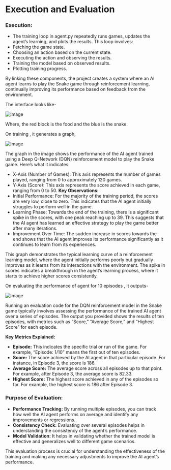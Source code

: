# Execution and Evaluation

### Execution:

* The training loop in agent.py repeatedly runs games, updates the agent’s learning, and plots the results. This loop involves:
* Fetching the game state.
* Choosing an action based on the current state.
* Executing the action and observing the results.
* Training the model based on observed results.
* Plotting training progress.

By linking these components, the project creates a system where an AI agent learns to play the Snake game through reinforcement learning, continually improving its performance based on feedback from the environment.

The interface looks like-

![image](https://github.com/user-attachments/assets/ebdc0135-e0e2-413c-8010-821ea9f6bf43)

Where, the red block is the food and the blue is the snake.

On training , it generates a graph,

![image](https://github.com/user-attachments/assets/bd97030e-3064-4ec3-96f7-f3d0563e999b)

The graph in the image shows the performance of the AI agent trained using a Deep Q-Network (DQN) reinforcement model to play the Snake game. Here’s what it indicates:

* X-Axis (Number of Games): This axis represents the number of games played, ranging from 0 to approximately 120 games.
* Y-Axis (Score): This axis represents the score achieved in each game, ranging from 0 to 50.
**Key Observations:**
* Initial Performance: For the majority of the training period, the scores are very low, close to zero. This indicates that the AI agent initially struggles to perform well in the game.
* Learning Phase: Towards the end of the training, there is a significant spike in the scores, with one peak reaching up to 39. This suggests that the AI agent has learned an effective strategy to play the game better after many iterations.
* Improvement Over Time: The sudden increase in scores towards the end shows that the AI agent improves its performance significantly as it continues to learn from its experiences.

This graph demonstrates the typical learning curve of a reinforcement learning model, where the agent initially performs poorly but gradually improves as it learns from its interactions with the environment. The spike in scores indicates a breakthrough in the agent’s learning process, where it starts to achieve higher scores consistently.

On evaluating the performance of agent for 10 episodes , it outputs-

![image](https://github.com/user-attachments/assets/0c86699e-8974-45a6-930b-2e8346043fd6)

Running an evaluation code for the DQN reinforcement model in the Snake game typically involves assessing the performance of the trained AI agent over a series of episodes. The output you provided shows the results of ten episodes, with metrics such as “Score,” “Average Score,” and “Highest Score” for each episode.

**Key Metrics Explained:**

* **Episode:** This indicates the specific trial or run of the game. For example, “Episode: 1/10” means the first out of ten episodes.
* **Score:** The score achieved by the AI agent in that particular episode. For instance, in Episode 3, the score is 186.
* **Average Score:** The average score across all episodes up to that point. For example, after Episode 3, the average score is 82.33.
* **Highest Score:** The highest score achieved in any of the episodes so far. For example, the highest score is 186 after Episode 3.

### Purpose of Evaluation:
* **Performance Tracking:** By running multiple episodes, you can track how well the AI agent performs on average and identify any improvements or regressions.
* **Consistency Check:** Evaluating over several episodes helps in understanding the consistency of the agent’s performance.
* **Model Validation:** It helps in validating whether the trained model is effective and generalizes well to different game scenarios.

This evaluation process is crucial for understanding the effectiveness of the training and making any necessary adjustments to improve the AI agent’s performance.
